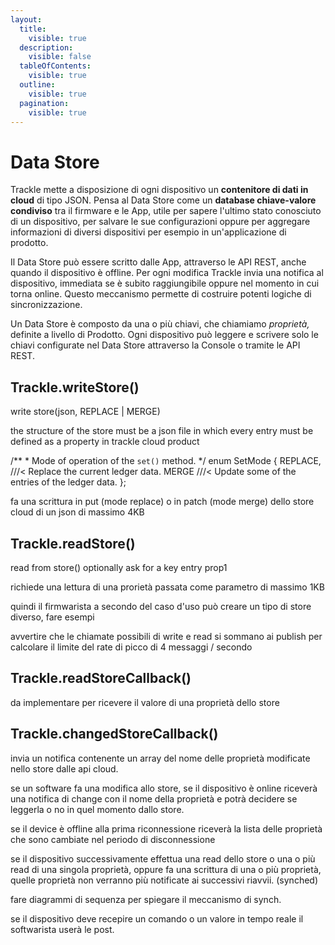 ```yaml
---
layout:
  title:
    visible: true
  description:
    visible: false
  tableOfContents:
    visible: true
  outline:
    visible: true
  pagination:
    visible: true
---
```


# Data Store

Trackle mette a disposizione di ogni dispositivo un **contenitore di dati in cloud** di tipo JSON. Pensa al Data Store come un **database chiave-valore condiviso** tra il firmware e le App, utile per sapere l'ultimo stato conosciuto di un dispositivo, per salvare le sue configurazioni oppure per aggregare informazioni di diversi dispositivi per esempio in un'applicazione di prodotto.

Il Data Store può essere scritto dalle App, attraverso le API REST, anche quando il dispositivo è offline. Per ogni modifica Trackle invia una notifica al dispositivo, immediata se è subito raggiungibile oppure nel momento in cui torna online. Questo meccanismo permette di costruire potenti logiche di sincronizzazione.

Un Data Store è composto da una o più chiavi, che chiamiamo _proprietà,_ definite a livello di Prodotto. Ogni dispositivo può leggere e scrivere solo le chiavi configurate nel Data Store attraverso la Console o tramite le API REST.

## Trackle.writeStore()

write store(json, REPLACE | MERGE)

the structure of the store must be a json file in which every entry must be defined as a property in trackle cloud product&#x20;

/\*\* \* Mode of operation of the `set()` method. \*/ enum SetMode { REPLACE, ///< Replace the current ledger data. MERGE ///< Update some of the entries of the ledger data. };

fa una scrittura in put (mode replace) o in patch (mode merge) dello store cloud di un json di massimo 4KB

## Trackle.readStore()

read from store() optionally ask for a key entry prop1

richiede una lettura di una prorietà passata come parametro di massimo 1KB

quindi il firmwarista a secondo del caso d'uso può creare un tipo di store diverso, fare esempi

avvertire che le chiamate possibili di write e read si sommano ai publish per calcolare il limite del rate di picco di 4 messaggi / secondo

## Trackle.readStoreCallback()

da implementare per ricevere il valore di una proprietà dello store

## Trackle.changedStoreCallback()

invia un notifica contenente un array del nome delle proprietà modificate nello store dalle api cloud.

se un software fa una modifica allo store, se il dispositivo è online riceverà una notifica di change con il nome della proprietà e potrà decidere se leggerla o no in quel momento dallo store.

se il device è offline alla prima riconnessione riceverà la lista delle proprietà che sono cambiate nel periodo di disconnessione&#x20;

&#x20;se il dispositivo successivamente effettua una read dello store o una o più read di una singola proprietà, oppure fa una scrittura di una o più proprietà, quelle proprietà non verranno più notificate ai successivi riavvii. (synched)

fare diagrammi di sequenza per spiegare il meccanismo di synch.

se il dispositivo deve recepire un comando o un valore in tempo reale il softwarista userà le post.



